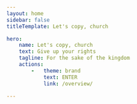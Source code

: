 ```yaml
---
layout: home
sidebar: false
titleTemplate: Let's copy, church

hero:
    name: Let's copy, church
    text: Give up your rights
    tagline: For the sake of the kingdom
    actions:
        -   theme: brand
            text: ENTER
            link: /overview/

---
```

